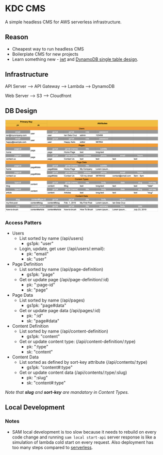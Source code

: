 # KDC CMS

A simple headless CMS for AWS serverless infrastructure.

## Reason

* Cheapest way to run headless CMS
* Boilerplate CMS for new projects
* Learn something new - [jwt](https://jwt.io/) and [DynamoDB single table design](https://youtu.be/HaEPXoXVf2k?t=2844).

## Infrastructure

API Server --> API Gateway --> Lambda --> DynamoDB

Web Server --> S3 --> Cloudfront

## DB Design

![DB Design](docs/img/db-design.png)

### Access Patters

* Users
  * List sorted by name (/api/users)
    * gs1pk: "user"
  * Login, update, get user (/api/users/:email):
    * pk: "email"
    * sk: "user"
* Page Definition
  * List sorted by name (/api/page-definition)
    * gs1pk: "page"
  * Get or update page (/api/page-definition/:id)
    * pk: ":page-id"
    * sk: "page"
* Page Data
  * List sorted by name (/api/pages)
    * gs1pk: "page#data"
  * Get or update page data (/api/pages/:id)
    * pk: ":id"
    * sk: "page#data"
* Content Definition
  * List sorted by name (/api/content-definition)
    * gs1pk: "content"
  * Get or update content type: (/api/content-definition/:type)
    * pk: ":type"
    * sk: "content"
* Content Data
  * List sorted as defined by sort-key attribute (/api/contents/:type)
    * gs1pk: "content#:type"
  * Get or update content data (/api/contents/:type/:slug)
    * pk: ":slug"
    * sk: "content#:type"

*Note that **slug** and **sort-key** are mandatory in Content Types.*

## Local Development

### Notes

* SAM local development is too slow because it needs to rebuild on every code change and running ```sam local start-api``` server response is like a simulation of lambda cold start on every request. Also deployment has too many steps compared to [serverless](https://www.npmjs.com/package/serverless).
